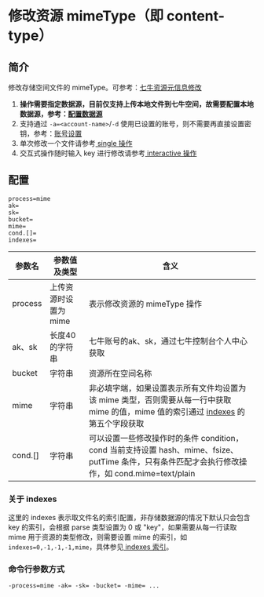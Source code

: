 # 修改资源 mimeType（即 content-type）

## 简介
修改存储空间文件的 mimeType。可参考：[七牛资源元信息修改](https://developer.qiniu.com/kodo/api/1252/chgm)  
1. **操作需要指定数据源，目前仅支持上传本地文件到七牛空间，故需要配置本地数据源，参考：[配置数据源](datasource.md)**  
2. 支持通过 `-a=<account-name>`/`-d` 使用已设置的账号，则不需要再直接设置密钥，参考：[账号设置](../README.md#账号设置)  
3. 单次修改一个文件请参考[ single 操作](single.md)  
4. 交互式操作随时输入 key 进行修改请参考[ interactive 操作](interactive.md)  

## 配置
```
process=mime
ak=
sk=
bucket=
mime=
cond.[]=
indexes=
```  
|参数名|参数值及类型 | 含义|  
|-----|-------|-----|  
|process|上传资源时设置为 mime | 表示修改资源的 mimeType 操作|  
|ak、sk|长度40的字符串|七牛账号的ak、sk，通过七牛控制台个人中心获取|  
|bucket| 字符串| 资源所在空间名称|  
|mime| 字符串| 非必填字端，如果设置表示所有文件均设置为该 mime 类型，否则需要从每一行中获取 mime 的值，mime 值的索引通过 [indexes](datasource.md#关于-indexes-索引) 的第五个字段获取|  
|cond.[]| 字符串| 可以设置一些修改操作时的条件 condition，cond 当前支持设置 hash、mime、fsize、putTime 条件，只有条件匹配才会执行修改操作，如 cond.mime=text/plain|  

### 关于 indexes
这里的 indexes 表示取文件名的索引配置，非存储数据源的情况下默认只会包含 key 的索引，会根据 parse 类型设置为 0 或 "key"，如果需要从每一行读取
mime 用于资源的类型修改，则需要设置 mime 的索引，如 `indexes=0,-1,-1,-1,mime`，具体参见[ indexes 索引](datasource.md#关于-indexes-索引)。  

### 命令行参数方式
```
-process=mime -ak= -sk= -bucket= -mime= ...
```

